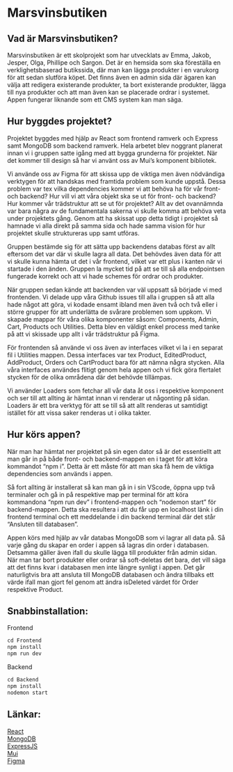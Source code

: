 # Marsvinsbutiken



## Vad är Marsvinsbutiken?

Marsvinsbutiken är ett skolprojekt som har utvecklats av Emma, Jakob, Jesper, Olga, Phillipe och Sargon. Det är en hemsida som ska föreställa en verklighetsbaserad butikssida, där man kan lägga produkter i en varukorg för att sedan slutföra köpet. Det finns även en admin sida där ägaren kan välja att redigera existerande produkter, ta bort existerande produkter, lägga till nya produkter och att man även kan se placerade ordrar i systemet.
Appen fungerar liknande som ett CMS system kan man säga.



## Hur byggdes projektet?

Projektet byggdes med hjälp av React som frontend ramverk och Express samt MongoDB som backend ramverk. Hela arbetet blev noggrant planerat innan vi i gruppen satte igång med att bygga grunderna för projektet. När det kommer till design så har vi använt oss av Mui’s komponent bibliotek.

Vi använde oss av Figma för att skissa upp de viktiga men även nödvändiga verktygen för att handskas med framtida problem som kunde uppstå. Dessa problem var tex vilka dependencies kommer vi att behöva ha för vår front- och backend? Hur vill vi att våra objekt ska se ut för front- och backend? Hur kommer vår trädstruktur att se ut för projektet?
Allt av det ovannämnda var bara några av de fundamentala sakerna vi skulle komma att behöva veta under projektets gång.
Genom att ha skissat upp detta tidigt i projektet så hamnade vi alla direkt på samma sida och hade samma vision för hur projektet skulle struktureras upp samt utföras.

Gruppen bestämde sig för att sätta upp backendens databas först av allt eftersom det var där vi skulle lagra all data. Det behövdes även data för att vi skulle kunna hämta ut det i vår frontend, vilket var ett plus i kanten när vi startade i den änden. Gruppen la mycket tid på att se till så alla endpointsen fungerade korrekt och att vi hade schemes för ordrar och produkter.

När gruppen sedan kände att backenden var väl uppsatt så började vi med frontenden. Vi delade upp våra Github issues till alla i gruppen så att alla hade något att göra, vi kodade ensamt ibland men även två och två eller i större grupper för att underlätta de svårare problemen som uppkom. 
Vi skapade mappar för våra olika komponenter såsom: Components, Admin, Cart, Products och Utilities. Detta blev en väldigt enkel process med tanke på att vi skissade upp allt i vår trädstruktur på Figma. 

För frontenden så använde vi oss även av interfaces vilket vi la i en separat fil i Utilities mappen. Dessa interfaces var tex Product, EditedProduct, AddProduct, Orders och CartProduct bara för att nämna några stycken.
 Alla våra interfaces användes flitigt genom hela appen och vi fick göra flertalet stycken för de olika områdena där det behövde tillämpas.

Vi använder Loaders som fetchar all vår data åt oss i respektive komponent och ser till att allting är hämtat innan vi renderar ut någonting på sidan. Loaders är ett bra verktyg för att se till så att allt renderas ut samtidigt istället för att vissa saker renderas ut i olika takter.



## Hur körs appen?

När man har hämtat ner projektet på sin egen dator så är det essentiellt att man går in på både front- och backend-mappen en i taget för att köra kommandot “npm i”. Detta är ett måste för att man ska få hem de viktiga dependencies som används i appen.

Så fort allting är installerat så kan man gå in i sin VScode, öppna upp två terminaler och gå in på respektive map per terminal för att köra kommandona “npm run dev” i frontend-mappen och “nodemon start” för backend-mappen.
Detta ska resultera i att du får upp en localhost länk i din frontend terminal och ett meddelande i din backend terminal där det står “Ansluten till databasen”.

Appen körs med hjälp av vår databas MongoDB som vi lagrar all data på. Så varje gång du skapar en order i appen så lagras din order i databasen. Detsamma gäller även ifall du skulle lägga till produkter från admin sidan.
När man tar bort produkter eller ordrar så soft-deletas det bara, det vill säga att det finns kvar i databasen men inte längre synligt i appen. 
Det går naturligtvis bra att ansluta till MongoDB databasen och ändra tillbaks ett värde ifall man gjort fel genom att ändra isDeleted värdet för Order respektive Product.

## Snabbinstallation:

Frontend
```js
cd Frontend
npm install
npm run dev
```

Backend
```js
cd Backend
npm install
nodemon start
```


## Länkar:

[React](https://react.dev/) <br>
[MongoDB](https://www.mongodb.com/) <br>
[ExpressJS](https://expressjs.com/) <br>
[Mui](https://mui.com/) <br>
[Figma](https://www.figma.com/file/XdNV4pMRKx6a4DqVJTIpSe/Untitled?type=design&node-id=0-1&mode=design&t=4JX3xXK8Zh4V2Bzu-0) <br>
